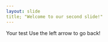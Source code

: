 ```yaml
---
layout: slide
title; "Welcome to our second slide!"
---
```

Your test
Use the left arrow to go back!
